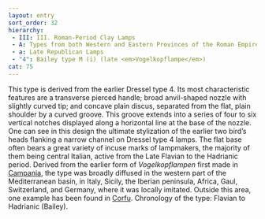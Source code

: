 ```yaml
---
layout: entry
sort_order: 32
hierarchy:
 - III: III. Roman-Period Clay Lamps
 - A: Types from both Western and Eastern Provinces of the Roman Empire
 - a: Late Republican Lamps
 - "4": Bailey type M (i) (late <em>Vogelkopflampe</em>)
cat: 75
---
```


This type is derived from the earlier Dressel type 4. Its most characteristic features are a transverse pierced handle; broad anvil-shaped nozzle with slightly curved tip; and concave plain discus, separated from the flat, plain shoulder by a curved groove. This groove extends into a series of four to six vertical notches displayed along a horizontal line at the base of the nozzle. One can see in this design the ultimate stylization of the earlier two bird’s heads flanking a narrow channel on Dressel type 4 lamps. The flat base often bears a great variety of incuse marks of lampmakers, the majority of them being central Italian, active from the Late Flavian to the Hadrianic period. Derived from the earlier form of *Vogelkopflampen* first made in <a href='../../map/#loc_432742'>Campania</a>, the type was broadly diffused in the western part of the Mediterranean basin, in Italy, Sicily, the Iberian peninsula, Africa, Gaul, Switzerland, and Germany, where it was locally imitated. Outside this area, one example has been found in <a href='../../map/#loc_530834'>Corfu</a>. Chronology of the type: Flavian to Hadrianic (Bailey).
